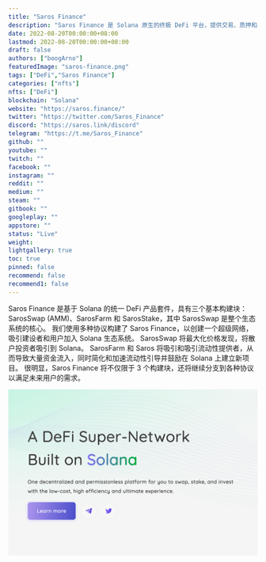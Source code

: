 ```yaml
---
title: "Saros Finance"
description: "Saros Finance 是 Solana 原生的终极 DeFi 平台，提供交易、质押和收益农业服务."
date: 2022-08-20T00:00:00+08:00
lastmod: 2022-08-20T00:00:00+08:00
draft: false
authors: ["boogArno"]
featuredImage: "saros-finance.png"
tags: ["DeFi","Saros Finance"]
categories: ["nfts"]
nfts: ["DeFi"]
blockchain: "Solana"
website: "https://saros.finance/"
twitter: "https://twitter.com/Saros_Finance"
discord: "https://saros.link/discord"
telegram: "https://t.me/Saros_Finance"
github: ""
youtube: ""
twitch: ""
facebook: ""
instagram: ""
reddit: ""
medium: ""
steam: ""
gitbook: ""
googleplay: ""
appstore: ""
status: "Live"
weight: 
lightgallery: true
toc: true
pinned: false
recommend: false
recommend1: false
---
```

Saros Finance 是基于 Solana 的统一 DeFi 产品套件，具有三个基本构建块：SarosSwap (AMM)、SarosFarm 和 SarosStake，其中 SarosSwap 是整个生态系统的核心。
我们使用多种协议构建了 Saros Finance，以创建一个超级网络，吸引建设者和用户加入 Solana 生态系统。
SarosSwap 将最大化价格发现，将散户投资者吸引到 Solana。
SarosFarm 和 Saros 将吸引和吸引流动性提供者，从而导致大量资金流入，同时简化和加速流动性引导并鼓励在 Solana 上建立新项目。
很明显，Saros Finance 将不仅限于 3 个构建块，还将继续分支到各种协议以满足未来用户的需求。

![sarosfinance-dapp-defi-solana-image1_e467f52e87eb939daaddcdb0b09b5e46](sarosfinance-dapp-defi-solana-image1_e467f52e87eb939daaddcdb0b09b5e46.png)